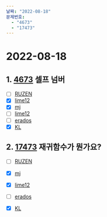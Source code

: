 ```yaml
---
날짜: "2022-08-18"
문제번호: 
  - "4673"
  - "17473"
---
```


# 2022-08-18

## 1. [4673](https://www.acmicpc.net/problem/4673) 셀프 넘버

- [ ] [RUZEN](./4673_RUZEN.md)
- [x] [lime12](./4673_lime12.md)
- [X] [mj](./4673_mj.md)
- [ ] [lime12](./4673_lime12.md)
- [ ] [erados](./4673_erados.md)
- [X] [KL](./4673_KL.md)

## 2. [17473](https://www.acmicpc.net/problem/17473) 재귀함수가 뭔가요?

- [ ] [RUZEN](./17473_RUZEN.md)
- [X] [mj](./17473_mj.md)
- [X] [lime12](./17473_lime12.md)
- [ ] [erados](./17473_erados.md)
- [X] [KL](./17473_KL.md)

